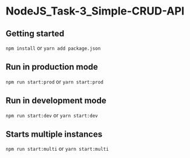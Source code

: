 # NodeJS_Task-3_Simple-CRUD-API

## Getting started 

`npm install` or `yarn add package.json`

## Run in production mode

`npm run start:prod` or `yarn start:prod`
## Run in development mode

`npm run start:dev` or `yarn start:dev`

## Starts multiple instances

`npm run start:multi` or `yarn start:multi`